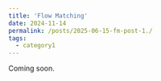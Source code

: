```yaml
---
title: 'Flow Matching'
date: 2024-11-14
permalink: /posts/2025-06-15-fm-post-1./
tags:
  - category1
---
```


Coming soon.